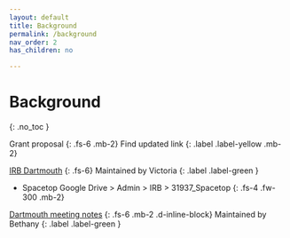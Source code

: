 ```yaml
---
layout: default
title: Background
permalink: /background
nav_order: 2
has_children: no

---
```


# Background
{: .no_toc }



Grant proposal {: .fs-6 .mb-2} Find updated link {: .label .label-yellow .mb-2}


[IRB Dartmouth](https://drive.google.com/drive/folders/1GDJcX5FVgFdGSFUr7BpS_RzAU40dBTIs?usp=sharing) {: .fs-6} Maintained by Victoria {: .label .label-green }
* Spacetop Google Drive > Admin > IRB > 31937_Spacetop
{: .fs-4 .fw-300 .mb-2}


[Dartmouth meeting notes](https://docs.google.com/document/d/1n40cd_tpweWnyJhhAw2N_eQjr18MHgZkQYiiOobZBiU/edit?usp=sharing)
{: .fs-6 .mb-2 .d-inline-block}
Maintained by Bethany
{: .label .label-green }
